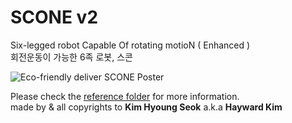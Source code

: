# SCONE v2
Six-legged robot Capable Of rotating motioN ( Enhanced )  
회전운동이 가능한 6족 로봇, 스콘

![Eco-friendly deliver SCONE Poster](./docs/Eco-friendly%20deliver%20SCONE%20Poster.jpg)

Please check the [reference folder](./docs/) for more information.  
made by & all copyrights to **Kim Hyoung Seok** a.k.a **Hayward Kim**